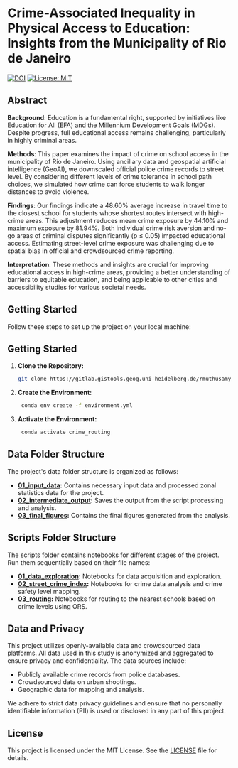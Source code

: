 # Crime-Associated Inequality in Physical Access to Education: Insights from the Municipality of Rio de Janeiro

[![DOI](https://zenodo.org/badge/934192679.svg)](https://doi.org/10.5281/zenodo.14884889)
[![License: MIT](https://img.shields.io/badge/License-MIT-yellow.svg)](https://opensource.org/licenses/MIT)

## Abstract

**Background**: Education is a fundamental right, supported by initiatives like Education for All (EFA) and the Millennium Development Goals (MDGs). Despite progress, full educational access remains challenging, particularly in highly criminal areas.

**Methods**: This paper examines the impact of crime on school access in the municipality of Rio de Janeiro. Using ancillary data and geospatial artificial intelligence (GeoAI), we downscaled official police crime records to street level. By considering different levels of crime tolerance in school path choices, we simulated how crime can force students to walk longer distances to avoid violence.

**Findings**: Our findings indicate a 48.60% average increase in travel time to the closest school for students whose shortest routes intersect with high-crime areas. This adjustment reduces mean crime exposure by 44.10% and maximum exposure by 81.94%. Both individual crime risk aversion and no-go areas of criminal disputes significantly (p ≤ 0.05) impacted educational access. Estimating street-level crime exposure was challenging due to spatial bias in official and crowdsourced crime reporting.

**Interpretation**: These methods and insights are crucial for improving educational access in high-crime areas, providing a better understanding of barriers to equitable education, and being applicable to other cities and accessibility studies for various societal needs.


<!-- 
Education is a fundamental right, supported by initiatives like Education for All (EFA) and the Millennium Development Goals (MDGs). Despite progress, full educational access remains challenging, particularly in highly criminal areas. This paper examines the impact of crime on school access in the municipality of Rio de Janeiro. Using ancillary data and geospatial artificial intelligence (GeoAI), we downscaled official police crime records to street level. By considering different levels of crime tolerance in school path choices, we simulated how crime can force students to walk longer distances to avoid violence. Our findings indicate a 48.60% average increase in travel time to the closest school for students whose shortest routes intersect with high-crime areas. This adjustment reduces mean crime exposure by 44.10% and maximum exposure by 81.94%. Both individual crime risk aversion and no-go areas of criminal disputes significantly (p ≤ 0.05) impacted educational access. Estimating street-level crime exposure was challenging due to spatial bias in official and crowdsourced crime reporting. These methods and insights are crucial for improving educational access in high-crime areas, providing a better understanding of barriers to equitable education, and being applicable to other cities and accessibility studies for various societal needs. -->


## Getting Started

Follow these steps to set up the project on your local machine:

## Getting Started

1. **Clone the Repository:**
   ```bash
   git clone https://gitlab.gistools.geog.uni-heidelberg.de/rmuthusamy/safety-routing.git
   ```
2. **Create the Environment:**
   ```bash
    conda env create -f environment.yml
    ```

3. **Activate the Environment:**
   ```bash
    conda activate crime_routing
    ```

## Data Folder Structure

The project's data folder structure is organized as follows:
- **[01_input_data](/data/01_input_data):** Contains necessary input data and processed zonal statistics data for the project.
- **[02_intermediate_output](/data/02_intermediate_output):** Saves the output from the script processing and analysis.
- **[03_final_figures](/data/03_final_figures):** Contains the final figures generated from the analysis.

## Scripts Folder Structure

The scripts folder contains notebooks for different stages of the project. Run them sequentially based on their file names:
- **[01_data_exploration](/scripts/01_data_exploration):** Notebooks for data acquisition and exploration.
- **[02_street_crime_index](/scripts/02_street_crime_index):** Notebooks for crime data analysis and crime safety level mapping.
- **[03_routing](/scripts/03_routing):** Notebooks for routing to the nearest schools based on crime levels using ORS.

## Data and Privacy

This project utilizes openly-available data and crowdsourced data platforms. All data used in this study is anonymized and aggregated to ensure privacy and confidentiality. The data sources include:

- Publicly available crime records from police databases.
- Crowdsourced data on urban shootings.
- Geographic data for mapping and analysis.

We adhere to strict data privacy guidelines and ensure that no personally identifiable information (PII) is used or disclosed in any part of this project.

## License

This project is licensed under the MIT License. See the [LICENSE](LICENSE) file for details.